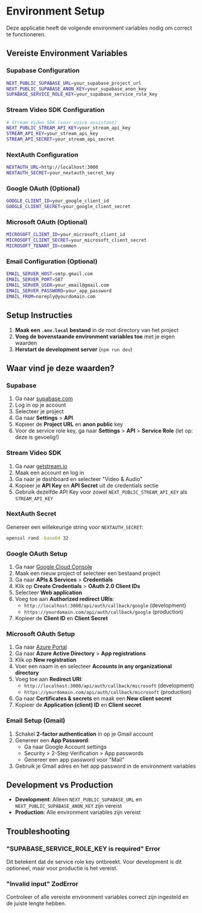 # Environment Setup

Deze applicatie heeft de volgende environment variables nodig om correct te functioneren.

## Vereiste Environment Variables

### Supabase Configuration

```bash
NEXT_PUBLIC_SUPABASE_URL=your_supabase_project_url
NEXT_PUBLIC_SUPABASE_ANON_KEY=your_supabase_anon_key
SUPABASE_SERVICE_ROLE_KEY=your_supabase_service_role_key
```

### Stream Video SDK Configuration

```bash
# Stream Video SDK (voor voice assistant)
NEXT_PUBLIC_STREAM_API_KEY=your_stream_api_key
STREAM_API_KEY=your_stream_api_key
STREAM_API_SECRET=your_stream_api_secret
```

### NextAuth Configuration

```bash
NEXTAUTH_URL=http://localhost:3000
NEXTAUTH_SECRET=your_nextauth_secret_key
```

### Google OAuth (Optional)

```bash
GOOGLE_CLIENT_ID=your_google_client_id
GOOGLE_CLIENT_SECRET=your_google_client_secret
```

### Microsoft OAuth (Optional)

```bash
MICROSOFT_CLIENT_ID=your_microsoft_client_id
MICROSOFT_CLIENT_SECRET=your_microsoft_client_secret
MICROSOFT_TENANT_ID=common
```

### Email Configuration (Optional)

```bash
EMAIL_SERVER_HOST=smtp.gmail.com
EMAIL_SERVER_PORT=587
EMAIL_SERVER_USER=your_email@gmail.com
EMAIL_SERVER_PASSWORD=your_app_password
EMAIL_FROM=noreply@yourdomain.com
```

## Setup Instructies

1. **Maak een `.env.local` bestand** in de root directory van het project
2. **Voeg de bovenstaande environment variables toe** met je eigen waarden
3. **Herstart de development server** (`npm run dev`)

## Waar vind je deze waarden?

### Supabase

1. Ga naar [supabase.com](https://supabase.com)
2. Log in op je account
3. Selecteer je project
4. Ga naar **Settings** > **API**
5. Kopieer de **Project URL** en **anon public** key
6. Voor de service role key, ga naar **Settings** > **API** > **Service Role** (let op: deze is gevoelig!)

### Stream Video SDK

1. Ga naar [getstream.io](https://getstream.io)
2. Maak een account en log in
3. Ga naar je dashboard en selecteer "Video & Audio"
4. Kopieer je **API Key** en **API Secret** uit de credentials sectie
5. Gebruik dezelfde API Key voor zowel `NEXT_PUBLIC_STREAM_API_KEY` als `STREAM_API_KEY`

### NextAuth Secret

Genereer een willekeurige string voor `NEXTAUTH_SECRET`:

```bash
openssl rand -base64 32
```

### Google OAuth Setup

1. Ga naar [Google Cloud Console](https://console.cloud.google.com)
2. Maak een nieuw project of selecteer een bestaand project
3. Ga naar **APIs & Services** > **Credentials**
4. Klik op **Create Credentials** > **OAuth 2.0 Client IDs**
5. Selecteer **Web application**
6. Voeg toe aan **Authorized redirect URIs**:
   - `http://localhost:3000/api/auth/callback/google` (development)
   - `https://yourdomain.com/api/auth/callback/google` (production)
7. Kopieer de **Client ID** en **Client Secret**

### Microsoft OAuth Setup

1. Ga naar [Azure Portal](https://portal.azure.com)
2. Ga naar **Azure Active Directory** > **App registrations**
3. Klik op **New registration**
4. Voer een naam in en selecteer **Accounts in any organizational directory**
5. Voeg toe aan **Redirect URI**:
   - `http://localhost:3000/api/auth/callback/microsoft` (development)
   - `https://yourdomain.com/api/auth/callback/microsoft` (production)
6. Ga naar **Certificates & secrets** en maak een **New client secret**
7. Kopieer de **Application (client) ID** en **Client secret**

### Email Setup (Gmail)

1. Schakel **2-factor authentication** in op je Gmail account
2. Genereer een **App Password**:
   - Ga naar Google Account settings
   - Security > 2-Step Verification > App passwords
   - Genereer een app password voor "Mail"
3. Gebruik je Gmail adres en het app password in de environment variables

## Development vs Production

- **Development**: Alleen `NEXT_PUBLIC_SUPABASE_URL` en `NEXT_PUBLIC_SUPABASE_ANON_KEY` zijn vereist
- **Production**: Alle environment variables zijn vereist

## Troubleshooting

### "SUPABASE_SERVICE_ROLE_KEY is required" Error

Dit betekent dat de service role key ontbreekt. Voor development is dit optioneel, maar voor productie is het vereist.

### "Invalid input" ZodError

Controleer of alle vereiste environment variables correct zijn ingesteld en de juiste lengte hebben.
